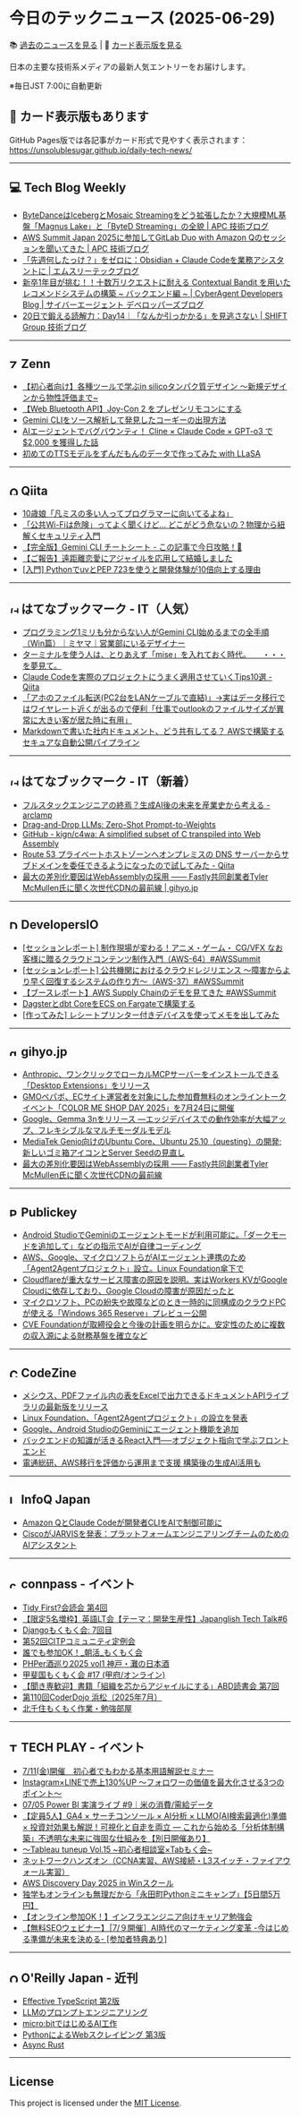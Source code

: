 # 今日のテックニュース (2025-06-29)

📚 [過去のニュースを見る](archives/index.md) | 🎨 [カード表示版を見る](https://unsolublesugar.github.io/daily-tech-news/)

日本の主要な技術系メディアの最新人気エントリーをお届けします。

※毎日JST 7:00に自動更新

## 🎨 カード表示版もあります

GitHub Pages版では各記事がカード形式で見やすく表示されます：  
https://unsolublesugar.github.io/daily-tech-news/

---
## 💻 Tech Blog Weekly

- [ByteDanceはIcebergとMosaic Streamingをどう拡張したか？大規模ML基盤「Magnus Lake」と「ByteD Streaming」の全貌 | APC 技術ブログ](https://techblog.ap-com.co.jp/entry/2025/06/29/180121)
- [AWS Summit Japan 2025に参加してGitLab Duo with Amazon Qのセッションを聞いてきた | APC 技術ブログ](https://techblog.ap-com.co.jp/entry/2025/06/29/150245)
- [「先週何したっけ？」をゼロに：Obsidian + Claude Codeを業務アシスタントに | エムスリーテックブログ](https://www.m3tech.blog/entry/2025/06/29/110000)
- [新卒1年目が挑む！！十数万リクエストに耐える Contextual Bandit を用いたレコメンドシステムの構築 ~ バックエンド編 ~ | CyberAgent Developers Blog | サイバーエージェント デベロッパーズブログ](https://developers.cyberagent.co.jp/blog/archives/57070/)
- [20日で鍛える読解力：Day14｜「なんか引っかかる」を見逃さない | SHIFT Group 技術ブログ](https://note.shiftinc.jp/n/ndb8b94f1fc7e)


---
## <img src="https://zenn.dev/favicon.ico" width="16" height="16" alt="Zenn"> Zenn

- [【初心者向け】各種ツールで学ぶin silicoタンパク質デザイン 〜新規デザインから物性評価まで~](https://zenn.dev/labcode/books/71b01f2557419e)
- [【Web Bluetooth API】Joy-Con 2 をプレゼンリモコンにする](https://zenn.dev/mascii/articles/joy-con-2-web-bluetooth-api)
- [Gemini CLIをソース解析して発見したコーギーの出現方法](https://zenn.dev/oikon/articles/c8a887f00dd219)
- [AIエージェントでバグバウンティ！ Cline × Claude Code × GPT-o3 で $2,000 を獲得した話](https://zenn.dev/grandchildrice/articles/499e22b0e9e4c8)
- [初めてのTTSモデルをずんだもんのデータで作ってみた with LLaSA](https://zenn.dev/aratako_lm/articles/7e0b0b6e51baa6)


---
## <img src="https://cdn.qiita.com/assets/favicons/public/production-c620d3e403342b1022967ba5e3db1aaa.ico" width="16" height="16" alt="Qiita"> Qiita

- [10歳娘「凡ミスの多い人ってプログラマーに向いてるよね」](https://qiita.com/Yametaro/items/0b241519dc6b416474c5?utm_campaign=popular_items&utm_medium=feed&utm_source=popular_items)
- [「公共Wi-Fiは危険」ってよく聞くけど… どこがどう危ないの？物理から紐解くセキュリティ入門](https://qiita.com/omochi_0604/items/676bc3f123bc24d3602b?utm_campaign=popular_items&utm_medium=feed&utm_source=popular_items)
- [【完全版】Gemini CLI チートシート - この記事で今日攻略！🚀](https://qiita.com/akira_papa_AI/items/15314a5bf1dd109053c2?utm_campaign=popular_items&utm_medium=feed&utm_source=popular_items)
- [【ご報告】遠距離恋愛にアジャイルを応用して結婚しました](https://qiita.com/mkt_hanada/items/04c9e040c8b4131a3948?utm_campaign=popular_items&utm_medium=feed&utm_source=popular_items)
- [[入門] PythonでuvとPEP 723を使うと開発体験が10倍向上する理由](https://qiita.com/ShigemoriMasato/items/b254709391d2cbb1bbe6?utm_campaign=popular_items&utm_medium=feed&utm_source=popular_items)


---
## <img src="https://b.hatena.ne.jp/favicon.ico" width="16" height="16" alt="はてなブックマーク - IT（人気）"> はてなブックマーク - IT（人気）

- [プログラミング1ミリも分からない人がGemini CLI始めるまでの全手順（Win篇）｜ミヤマ｜営業部にいるデザイナー](https://note.com/mmmiyama/n/n9fa6839beb06)
- [ターミナルを使う人は、とりあえず「mise」を入れておく時代。　　・・・を夢見て。](https://zenn.dev/dress_code/articles/a99ff13634bbe6)
- [Claude Codeを実際のプロジェクトにうまく適用させていくTips10選 - Qiita](https://qiita.com/nokonoko_1203/items/67f8692a0a3ca7e621f3)
- [「アホのファイル転送(PC2台をLANケーブルで直結)」→実はデータ移行ではワイヤレート近くが出るので便利「仕事でoutlookのファイルサイズが異常に大きい客が居た時に有用」](https://togetter.com/li/2569663)
- [Markdownで書いた社内ドキュメント、どう共有してる？ AWSで構築するセキュアな自動公開パイプライン](https://zenn.dev/nttdata_tech/articles/1c945dd56b374e)


---
## <img src="https://b.hatena.ne.jp/favicon.ico" width="16" height="16" alt="はてなブックマーク - IT（新着）"> はてなブックマーク - IT（新着）

- [フルスタックエンジニアの終焉？生成AI後の未来を産業史から考える - arclamp](https://arclamp.hatenablog.com/entry/2025/06/26/213143)
- [Drag-and-Drop LLMs: Zero-Shot Prompt-to-Weights](https://arxiv.org/abs/2506.16406)
- [GitHub - kign/c4wa: A simplified subset of C transpiled into Web Assembly](https://github.com/kign/c4wa)
- [Route 53 プライベートホストゾーンへオンプレミスの DNS サーバーからサブドメインを委任できるようになったので試してみた - Qiita](https://qiita.com/takeda_h/items/b56718ee53fcbbf5740b)
- [最大の差別化要因はWebAssemblyの採用 ―― Fastly共同創業者Tyler McMullen氏に聞く次世代CDNの最前線 | gihyo.jp](https://gihyo.jp/article/2025/06/fastly-tyler-mcmullen)


---
## <img src="https://dev.classmethod.jp/favicon.ico" width="16" height="16" alt="DevelopersIO"> DevelopersIO

- [[セッションレポート] 制作現場が変わる！アニメ・ゲーム・ CG/VFX なお客様に贈るクラウドコンテンツ制作入門（AWS-64）#AWSSummit](https://dev.classmethod.jp/articles/202506-aws-summit-2025-aws-64/)
- [[セッションレポート] 公共機関におけるクラウドレジリエンス ～障害からより早く回復するシステムの作り方～（AWS-37）#AWSSummit](https://dev.classmethod.jp/articles/202506-aws-summit-2025-aws-37/)
- [【ブースレポート】AWS Supply Chainのデモを見てきた #AWSSummit](https://dev.classmethod.jp/articles/shoma-booth-report-demo-aws-supply-chain-awssummit/)
- [Dagsterとdbt CoreをECS on Fargateで構築する](https://dev.classmethod.jp/articles/dagster-dbt-core-ecs-sample/)
- [[作ってみた] レシートプリンター付きデバイスを使ってメモを出してみた](https://dev.classmethod.jp/articles/dev-receipt-printer-device-memo-output-maruto/)


---
## <img src="https://gihyo.jp/favicon.ico" width="16" height="16" alt="gihyo.jp"> gihyo.jp

- [Anthropic、ワンクリックでローカルMCPサーバーをインストールできる「Desktop Extensions」をリリース](https://gihyo.jp/article/2025/06/claude-desktop-extensions?utm_source=feed)
- [GMOペパボ、ECサイト運営者を対象にした参加費無料のオンライントークイベント「COLOR ME SHOP DAY 2025」を7月24日に開催](https://gihyo.jp/article/2025/06/color-me-shop-day-2025?utm_source=feed)
- [Google、Gemma 3nをリリース ―エッジデバイスでの動作効率が大幅アップ、フレキシブルなマルチモーダルモデル](https://gihyo.jp/article/2025/06/google-gemma-3n?utm_source=feed)
- [MediaTek Genio向けのUbuntu Core、Ubuntu 25.10（questing）の開発; 新しいゴミ箱アイコンとServer Seedの見直し](https://gihyo.jp/admin/clip/01/ubuntu-topics/202506/27?utm_source=feed)
- [最大の差別化要因はWebAssemblyの採用 ―― Fastly共同創業者Tyler McMullen氏に聞く次世代CDNの最前線](https://gihyo.jp/article/2025/06/fastly-tyler-mcmullen?utm_source=feed)


---
## <img src="https://www.publickey1.jp/favicon.ico" width="16" height="16" alt="Publickey"> Publickey

- [Android StudioでGeminiのエージェントモードが利用可能に。「ダークモードを追加して」などの指示でAIが自律コーディング](https://www.publickey1.jp/blog/25/android_studiogeminiai.html)
- [AWS、Google、マイクロソフトらがAIエージェント連携のため「Agent2Agentプロジェクト」設立。Linux Foundation傘下で](https://www.publickey1.jp/blog/25/awsgoogleaiagent2agentlinux_foundation.html)
- [Cloudflareが重大なサービス障害の原因を説明。実はWorkers KVがGoogle Cloudに依存しており、Google Cloudの障害が原因だったと](https://www.publickey1.jp/blog/25/cloudflareworkers_kvgoogle_cloudgoogle_cloud.html)
- [マイクロソフト、PCの紛失や故障などのとき一時的に同構成のクラウドPCが使える「Windows 365 Reserve」プレビュー公開](https://www.publickey1.jp/blog/25/pcpcwindows_365_reserve.html)
- [CVE Foundationが取締役会と今後の計画を明らかに。安定性のために複数の収入源による財務基盤を確立など](https://www.publickey1.jp/blog/25/cve_foundation.html)


---
## <img src="https://codezine.jp/favicon.ico" width="16" height="16" alt="CodeZine"> CodeZine

- [メシウス、PDFファイル内の表をExcelで出力できるドキュメントAPIライブラリの最新版をリリース](http://codezine.jp/article/detail/21798)
- [Linux Foundation、「Agent2Agentプロジェクト」の設立を発表](http://codezine.jp/article/detail/21802)
- [Google、Android StudioのGeminiにエージェント機能を追加](http://codezine.jp/article/detail/21803)
- [バックエンドの知識が活きるReact入門──オブジェクト指向で学ぶフロントエンド](http://codezine.jp/article/detail/21433)
- [電通総研、AWS移行を評価から運用まで支援 構築後の生成AI活用も](http://codezine.jp/article/detail/21795)


---
## <img src="https://www.infoq.com/favicon.ico" width="16" height="16" alt="InfoQ Japan"> InfoQ Japan

- [Amazon QとClaude Codeが開発者CLIをAIで制御可能に](https://www.infoq.com/jp/news/2025/06/amazon-q-cli-claude-code/?utm_campaign=infoq_content&utm_source=infoq&utm_medium=feed&utm_term=global)
- [CiscoがJARVISを発表：プラットフォームエンジニアリングチームのためのAIアシスタント](https://www.infoq.com/jp/news/2025/06/cisco-jarvis-ai-assistant/?utm_campaign=infoq_content&utm_source=infoq&utm_medium=feed&utm_term=global)


---
## <img src="https://connpass.com/favicon.ico" width="16" height="16" alt="connpass - イベント"> connpass - イベント

- [Tidy First?会読会 第4回](https://xpreadinggroup.connpass.com/event/360917/?utm_campaign=recent_events&utm_source=feed&utm_medium=atom)
- [【限定5名増枠】英語LT会【テーマ：開発生産性】Japanglish Tech Talk#6](https://japanglish.connpass.com/event/360913/?utm_campaign=recent_events&utm_source=feed&utm_medium=atom)
- [Djangoもくもく会: 7回目](https://pythonista-books.connpass.com/event/360904/?utm_campaign=recent_events&utm_source=feed&utm_medium=atom)
- [第52回CITPコミュニティ定例会](https://connpass.com/event/360908/?utm_campaign=recent_events&utm_source=feed&utm_medium=atom)
- [誰でも参加OK！_朝活_もくもく会](https://routine-link.connpass.com/event/360902/?utm_campaign=recent_events&utm_source=feed&utm_medium=atom)
- [PHPer酒巡り2025 vol1  神戸・灘の日本酒](https://connpass.com/event/360306/?utm_campaign=recent_events&utm_source=feed&utm_medium=atom)
- [甲斐国もくもく会 #17 (甲府/オンライン)](https://kainokuni.connpass.com/event/353980/?utm_campaign=recent_events&utm_source=feed&utm_medium=atom)
- [【聞き専歓迎】書籍「組織を芯からアジャイルにする」ABD読書会 第7回](https://shin-agile.connpass.com/event/360863/?utm_campaign=recent_events&utm_source=feed&utm_medium=atom)
- [第110回CoderDojo 浜松（2025年7月）](https://coderdojo-hamamatsu.connpass.com/event/359293/?utm_campaign=recent_events&utm_source=feed&utm_medium=atom)
- [北千住もくもく作業・勉強部屋](https://kitasenju-verystrong.connpass.com/event/360890/?utm_campaign=recent_events&utm_source=feed&utm_medium=atom)


---
## <img src="https://techplay.jp/favicon.ico" width="16" height="16" alt="TECH PLAY - イベント"> TECH PLAY - イベント

- [7/11(金)開催　初心者でもわかる基本用語解説セミナー](https://techplay.jp/event/983102)
- [Instagram×LINEで売上130%UP ～フォロワーの価値を最大化させる3つのポイント～](https://techplay.jp/event/983101)
- [07/05 Power BI 実演ライブ #9｜米の消費/需給データ](https://techplay.jp/event/983084)
- [【定員5人】GA4 × サーチコンソール × AI分析 × LLMO(AI検索最適化)準備 × 投資対効果も解説！可視化と自走を両立 ― これから始める「分析体制構築」不透明な未来に強固な仕組みを【別日開催あり】](https://techplay.jp/event/983055)
- [〜Tableau tuneup Vol.15 ~初心者相談室×Tabもく会~](https://techplay.jp/event/982480)
- [ネットワークハンズオン（CCNA実習、AWS接続・L3スイッチ・ファイアウォール実習）](https://techplay.jp/event/983092)
- [AWS Discovery Day 2025 in Winスクール](https://techplay.jp/event/982852)
- [独学もオンラインも無理だから「永田町Pythonミニキャンプ」【5日間5万円】](https://techplay.jp/event/983086)
- [【オンライン参加OK！】インフラエンジニア向けキャリア勉強会](https://techplay.jp/event/982897)
- [【無料SEOウェビナー】［7/９開催］AI時代のマーケティング変革 -今はじめる準備が未来を決める- [参加者特典あり]](https://techplay.jp/event/983065)


---
## <img src="https://www.oreilly.co.jp/favicon.ico" width="16" height="16" alt="O'Reilly Japan - 近刊"> O'Reilly Japan - 近刊

- [Effective TypeScript 第2版](http://www.oreilly.co.jp/books/9784814401093/?utm_source=feed&utm_mediun=referral&utm_content=new_book)
- [LLMのプロンプトエンジニアリング](http://www.oreilly.co.jp/books/9784814401130/?utm_source=feed&utm_mediun=referral&utm_content=new_book)
- [micro:bitではじめるAI工作](http://www.oreilly.co.jp/books/9784814400997/?utm_source=feed&utm_mediun=referral&utm_content=new_book)
- [PythonによるWebスクレイピング 第3版](http://www.oreilly.co.jp/books/9784814401222/?utm_source=feed&utm_mediun=referral&utm_content=new_book)
- [Async Rust](http://www.oreilly.co.jp/books/9784814401185/?utm_source=feed&utm_mediun=referral&utm_content=new_book)


---
## License

This project is licensed under the [MIT License](LICENSE).
